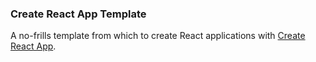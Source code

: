 
### Create React App Template

A no-frills template from which to create React applications with
[Create React App](https://github.com/facebook/create-react-app).
